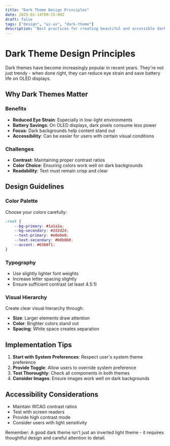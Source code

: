```yaml
---
title: "Dark Theme Design Principles"
date: 2025-01-14T09:15:00Z
draft: false
tags: ["design", "ui-ux", "dark-theme"]
description: "Best practices for creating beautiful and accessible dark themes"
---
```


# Dark Theme Design Principles

Dark themes have become increasingly popular in recent years. They're not just trendy - when done right, they can reduce eye strain and save battery life on OLED displays.

## Why Dark Themes Matter

### Benefits
- **Reduced Eye Strain**: Especially in low-light environments
- **Battery Savings**: On OLED displays, dark pixels consume less power
- **Focus**: Dark backgrounds help content stand out
- **Accessibility**: Can be easier for users with certain visual conditions

### Challenges
- **Contrast**: Maintaining proper contrast ratios
- **Color Choice**: Ensuring colors work well on dark backgrounds
- **Readability**: Text must remain crisp and clear

## Design Guidelines

### Color Palette

Choose your colors carefully:

```css
:root {
    --bg-primary: #1a1a1a;
    --bg-secondary: #2d2d2d;
    --text-primary: #e0e0e0;
    --text-secondary: #b0b0b0;
    --accent: #6366f1;
}
```

### Typography

- Use slightly lighter font weights
- Increase letter spacing slightly
- Ensure sufficient contrast (at least 4.5:1)

### Visual Hierarchy

Create clear visual hierarchy through:
- **Size**: Larger elements draw attention
- **Color**: Brighter colors stand out
- **Spacing**: White space creates separation

## Implementation Tips

1. **Start with System Preferences**: Respect user's system theme preference
2. **Provide Toggle**: Allow users to override system preference
3. **Test Thoroughly**: Check all components in both themes
4. **Consider Images**: Ensure images work well on dark backgrounds

## Accessibility Considerations

- Maintain WCAG contrast ratios
- Test with screen readers
- Provide high contrast mode
- Consider users with light sensitivity

Remember: A good dark theme isn't just an inverted light theme - it requires thoughtful design and careful attention to detail.

